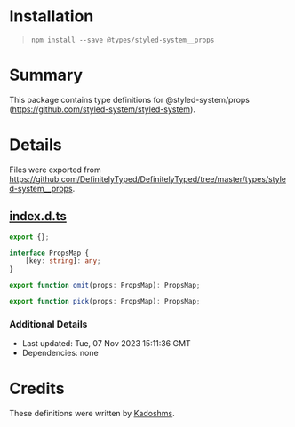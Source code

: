 # Installation
> `npm install --save @types/styled-system__props`

# Summary
This package contains type definitions for @styled-system/props (https://github.com/styled-system/styled-system).

# Details
Files were exported from https://github.com/DefinitelyTyped/DefinitelyTyped/tree/master/types/styled-system__props.
## [index.d.ts](https://github.com/DefinitelyTyped/DefinitelyTyped/tree/master/types/styled-system__props/index.d.ts)
````ts
export {};

interface PropsMap {
    [key: string]: any;
}

export function omit(props: PropsMap): PropsMap;

export function pick(props: PropsMap): PropsMap;

````

### Additional Details
 * Last updated: Tue, 07 Nov 2023 15:11:36 GMT
 * Dependencies: none

# Credits
These definitions were written by [Kadoshms](https://github.com/kadoshms).
